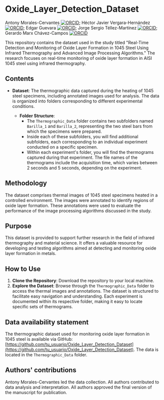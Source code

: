 # Oxide_Layer_Detection_Dataset

Antony Morales-Cervantes [![ORCID](https://img.shields.io/badge/ORCID-0000--0003--3669--2638-green)](https://orcid.org/0000-0003-3669-2638); Héctor Javier Vergara-Hernández [![ORCID](https://img.shields.io/badge/ORCID-0000--0001--6224--1027-green)](https://orcid.org/0000-0001-6224-1027); Edgar Guevara [![ORCID](https://img.shields.io/badge/ORCID-0000--0002--2313--2810-green)](https://orcid.org/0000-0002-2313-2810); Jorge Sergio Téllez-Martínez [![ORCID](https://img.shields.io/badge/ORCID-0000--0003--0587--0059-green)](https://orcid.org/0000-0003-0587-0059); Gerardo Marx Chávez-Campos [![ORCID](https://img.shields.io/badge/ORCID-0000--0003--3945--9903-green)](https://orcid.org/0000-0003-3945-9903)

This repository contains the dataset used in the study titled "Real-Time Detection and Monitoring of Oxide Layer Formation in 1045 Steel Using Infrared Thermography and Advanced Image Processing Algorithms." The research focuses on real-time monitoring of oxide layer formation in AISI 1045 steel using infrared thermography.

## Contents

- **Dataset**: The thermographic data captured during the heating of 1045 steel specimens, including annotated images used for analysis. The data is organized into folders corresponding to different experimental conditions.

  - **Folder Structure**:
    - The `Thermographic_Data` folder contains two subfolders named `Barilla_1` and `Barilla_2`, representing the two steel bars from which the specimens were prepared.
    - Inside each of these subfolders, you will find additional subfolders, each corresponding to an individual experiment conducted on a specific specimen.
    - Within each experiment's folder, you will find the thermograms captured during that experiment. The file names of the thermograms include the acquisition time, which varies between 2 seconds and 5 seconds, depending on the experiment.

## Methodology

The dataset comprises thermal images of 1045 steel specimens heated in a controlled environment. The images were annotated to identify regions of oxide layer formation. These annotations were used to evaluate the performance of the image processing algorithms discussed in the study.

## Purpose

This dataset is provided to support further research in the field of infrared thermography and material science. It offers a valuable resource for developing and testing algorithms aimed at detecting and monitoring oxide layer formation in metals.

## How to Use

1. **Clone the Repository**: Download the repository to your local machine.
2. **Explore the Dataset**: Browse through the `Thermographic_Data` folder to access the thermal images and annotations. The dataset is structured to facilitate easy navigation and understanding. Each experiment is documented within its respective folder, making it easy to locate specific sets of thermograms.

## Data availability statement
The thermographic dataset used for monitoring oxide layer formation in 1045 steel is available via GitHub: [https://github.com/tu_usuario/Oxide_Layer_Detection_Dataset](https://github.com/tu_usuario/Oxide_Layer_Detection_Dataset). The data is located in the `Thermographic_Data` folder.

## Authors' contributions
Antony Morales-Cervantes led the data collection. All authors contributed to data analysis and interpretation. All authors approved the final version of the manuscript for publication.
